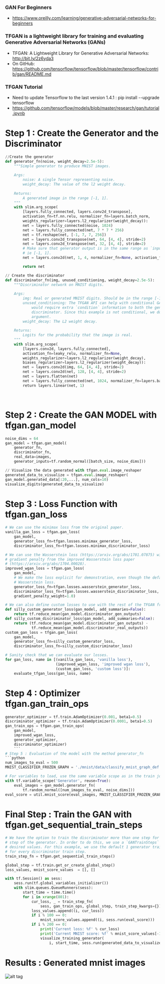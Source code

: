 
### GAN For Beginners 
* https://www.oreilly.com/learning/generative-adversarial-networks-for-beginners

### TFGAN is a lightweight library for training and evaluating Generative Adversarial Networks (GANs)
* TFGAN: A Lightweight Library for Generative Adversarial Networks: http://bit.ly/2z6yda3
* On GitHub:  https://github.com/tensorflow/tensorflow/blob/master/tensorflow/contrib/gan/README.md

### TFGAN Tutorial 
* Need to update Tensorflow to the last version 1.4.1 : pip install --upgrade tensorflow 
* https://github.com/tensorflow/models/blob/master/research/gan/tutorial.ipynb

# Step 1 : Create the Generator and the Discriminator 
```python 
//Create the generator 
def generator_fn(noise, weight_decay=2.5e-5):
    """Simple generator to produce MNIST images.
    
    Args:
        noise: A single Tensor representing noise.
        weight_decay: The value of the l2 weight decay.
    
    Returns:
        A generated image in the range [-1, 1].
    """
    with slim.arg_scope(
        [layers.fully_connected, layers.conv2d_transpose],
        activation_fn=tf.nn.relu, normalizer_fn=layers.batch_norm,
        weights_regularizer=layers.l2_regularizer(weight_decay)):
        net = layers.fully_connected(noise, 1024)
        net = layers.fully_connected(net, 7 * 7 * 256)
        net = tf.reshape(net, [-1, 7, 7, 256])
        net = layers.conv2d_transpose(net, 64, [4, 4], stride=2)
        net = layers.conv2d_transpose(net, 32, [4, 4], stride=2)
        # Make sure that generator output is in the same range as `inputs`
        # ie [-1, 1].
        net = layers.conv2d(net, 1, 4, normalizer_fn=None, activation_fn=tf.tanh)

        return net

// Create the discriminator 
def discriminator_fn(img, unused_conditioning, weight_decay=2.5e-5):
    """Discriminator network on MNIST digits.
    
    Args:
        img: Real or generated MNIST digits. Should be in the range [-1, 1].
        unused_conditioning: The TFGAN API can help with conditional GANs, which
            would require extra `condition` information to both the generator and the
            discriminator. Since this example is not conditional, we do not use this
            argument.
        weight_decay: The L2 weight decay.
    
    Returns:
        Logits for the probability that the image is real.
    """
    with slim.arg_scope(
        [layers.conv2d, layers.fully_connected],
        activation_fn=leaky_relu, normalizer_fn=None,
        weights_regularizer=layers.l2_regularizer(weight_decay),
        biases_regularizer=layers.l2_regularizer(weight_decay)):
        net = layers.conv2d(img, 64, [4, 4], stride=2)
        net = layers.conv2d(net, 128, [4, 4], stride=2)
        net = layers.flatten(net)
        net = layers.fully_connected(net, 1024, normalizer_fn=layers.batch_norm)
        return layers.linear(net, 1)
```
  
# Step 2 : Create the GAN MODEL with tfgan.gan_model      
```python 
noise_dims = 64
gan_model = tfgan.gan_model(
    generator_fn,
    discriminator_fn,
    real_data=images,
    generator_inputs=tf.random_normal([batch_size, noise_dims]))

// Visualize the data generated with tfgan.eval.image_reshaper
generated_data_to_visualize = tfgan.eval.image_reshaper(
gan_model.generated_data[:20,...], num_cols=10)
visualize_digits(generated_data_to_visualize)  
```
# Step 3 : Loss Function with tfgan.gan_loss
```python 
# We can use the minimax loss from the original paper.
vanilla_gan_loss = tfgan.gan_loss(
    gan_model,
    generator_loss_fn=tfgan.losses.minimax_generator_loss,
    discriminator_loss_fn=tfgan.losses.minimax_discriminator_loss)

# We can use the Wasserstein loss (https://arxiv.org/abs/1701.07875) with the 
# gradient penalty from the improved Wasserstein loss paper 
# (https://arxiv.org/abs/1704.00028).
improved_wgan_loss = tfgan.gan_loss(
    gan_model,
    # We make the loss explicit for demonstration, even though the default is 
    # Wasserstein loss.
    generator_loss_fn=tfgan.losses.wasserstein_generator_loss,
    discriminator_loss_fn=tfgan.losses.wasserstein_discriminator_loss,
    gradient_penalty_weight=1.0)

# We can also define custom losses to use with the rest of the TFGAN framework.
def silly_custom_generator_loss(gan_model, add_summaries=False):
    return tf.reduce_mean(gan_model.discriminator_gen_outputs)
def silly_custom_discriminator_loss(gan_model, add_summaries=False):
    return (tf.reduce_mean(gan_model.discriminator_gen_outputs) -
            tf.reduce_mean(gan_model.discriminator_real_outputs))
custom_gan_loss = tfgan.gan_loss(
    gan_model,
    generator_loss_fn=silly_custom_generator_loss,
    discriminator_loss_fn=silly_custom_discriminator_loss)

# Sanity check that we can evaluate our losses.
for gan_loss, name in [(vanilla_gan_loss, 'vanilla loss'), 
                       (improved_wgan_loss, 'improved wgan loss'), 
                       (custom_gan_loss, 'custom loss')]:
    evaluate_tfgan_loss(gan_loss, name)
```
# Step 4 : Optimizer tfgan.gan_train_ops
```python
generator_optimizer = tf.train.AdamOptimizer(0.001, beta1=0.5)
discriminator_optimizer = tf.train.AdamOptimizer(0.0001, beta1=0.5)
gan_train_ops = tfgan.gan_train_ops(
    gan_model,
    improved_wgan_loss,
    generator_optimizer,
    discriminator_optimizer)
    ```
# Step 5 : Evaluation of the model with the method generator_fn
```python 
num_images_to_eval = 500
MNIST_CLASSIFIER_FROZEN_GRAPH = './mnist/data/classify_mnist_graph_def.pb'

# For variables to load, use the same variable scope as in the train job.
with tf.variable_scope('Generator', reuse=True):
    eval_images = gan_model.generator_fn(
        tf.random_normal([num_images_to_eval, noise_dims]))
eval_score = util.mnist_score(eval_images, MNIST_CLASSIFIER_FROZEN_GRAPH)
```
# Final Step : Train the GAN with tfgan.get_sequential_train_steps
```python 
# We have the option to train the discriminator more than one step for every 
# step of the generator. In order to do this, we use a `GANTrainSteps` with 
# desired values. For this example, we use the default 1 generator train step 
# for every discriminator train step.
train_step_fn = tfgan.get_sequential_train_steps()

global_step = tf.train.get_or_create_global_step()
loss_values, mnist_score_values  = [], []

with tf.Session() as sess:
    sess.run(tf.global_variables_initializer())
    with slim.queues.QueueRunners(sess):
        start_time = time.time()
        for i in xrange(801):
            cur_loss, _ = train_step_fn(
                sess, gan_train_ops, global_step, train_step_kwargs={})
            loss_values.append((i, cur_loss))
            if i % 100 == 0:
                mnist_score_values.append((i, sess.run(eval_score)))
            if i % 200 == 0:
                print('Current loss: %f' % cur_loss)
                print('Current MNIST score: %f' % mnist_score_values[-1][1])
                visualize_training_generator(
                    i, start_time, sess.run(generated_data_to_visualize))
```

# Results : Generated mnist images 
![alt tag](https://github.com/MagaliDrumare/Innovation-TensorFlow-GAN-TFGAN-to-train-GAN/blob/master/Generated%20mnist%20images%20.png)





